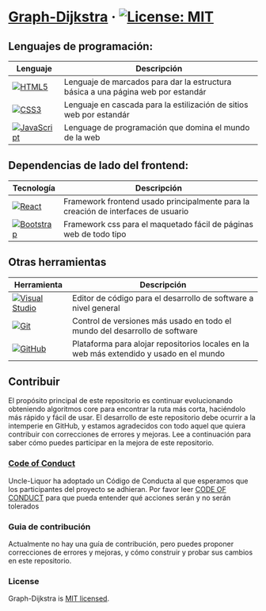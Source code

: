 # [Graph-Dijkstra](https://uncle-liquor.github.io/graph-dijkstra) &middot; [![License: MIT](https://img.shields.io/badge/License-MIT-yellow.svg)](https://opensource.org/licenses/MIT)

## Lenguajes de programación:

| Lenguaje | Descripción |
| -------- | ----------- |
| [![HTML5](https://img.shields.io/badge/html5-%23E34F26.svg?style=for-the-badge&logo=html5&logoColor=white)](https://html5.org/) | Lenguaje de marcados para dar la estructura básica a una página web por estandár |
| [![CSS3](https://img.shields.io/badge/css3-%231572B6.svg?style=for-the-badge&logo=css3&logoColor=white)](https://css-tricks.com/) | Lenguaje en cascada para la estilización de sitios web por estandár |
| [![JavaScript](https://img.shields.io/badge/javascript-%23323330.svg?style=for-the-badge&logo=javascript&logoColor=%23F7DF1E)](https://developer.mozilla.org/es/) | Lenguage de programación que domina el mundo de la web |

## Dependencias de lado del frontend:

| Tecnología | Descripción |
| ---------- | ----------- |
| [![React](https://img.shields.io/badge/react-%2320232a.svg?style=for-the-badge&logo=react&logoColor=%2361DAFB)](https://es.reactjs.org/) | Framework frontend usado principalmente para la creación de interfaces de usuario |
| [![Bootstrap](https://img.shields.io/badge/bootstrap-%23563D7C.svg?style=for-the-badge&logo=bootstrap&logoColor=white)](https://getbootstrap.com/) | Framework css para el maquetado fácil de páginas web de todo tipo |

## Otras herramientas

| Herramienta | Descripción | 
| ----------- | ----------- |
| [![Visual Studio](https://img.shields.io/badge/VisualStudio-5C2D91.svg?style=for-the-badge&logo=visual-studio&logoColor=white)](https://code.visualstudio.com/) | Editor de código para el desarrollo de software a nivel general |
| [![Git](https://img.shields.io/badge/git-%23F05033.svg?style=for-the-badge&logo=git&logoColor=white)](https://git-scm.com/) | Control de versiones más usado en todo el mundo del desarrollo de software |
| [![GitHub](https://img.shields.io/badge/github-%23121011.svg?style=for-the-badge&logo=github&logoColor=white)](https://github.com/) | Plataforma para alojar repositorios locales en la web más extendido y usado en el mundo |

## Contribuir

El propósito principal de este repositorio es continuar evolucionando obteniendo algoritmos core para encontrar la ruta
más corta, haciéndolo más rápido y fácil de usar. El desarrollo de este repositorio debe ocurrir a la intemperie en
GitHub, y estamos agradecidos con todo aquel que quiera contribuir con correcciones de errores y mejoras. Lee a
continuación para saber cómo puedes participar en la mejora de este repositorio.

### [Code of Conduct](./CODE_OF_CONDUCT.md)

Uncle-Liquor ha adoptado un Código de Conducta al que esperamos que los participantes del proyecto se adhieran. Por
favor leer [CODE OF CONDUCT](./CODE_OF_CONDUCT.md) para que pueda entender qué acciones serán y no serán tolerados

### Guia de contribución

Actualmente no hay una guía de contribución, pero puedes proponer correcciones de errores y mejoras, y cómo construir y
probar sus cambios en este repositorio.

### License

Graph-Dijkstra is [MIT licensed](./LICENSE).